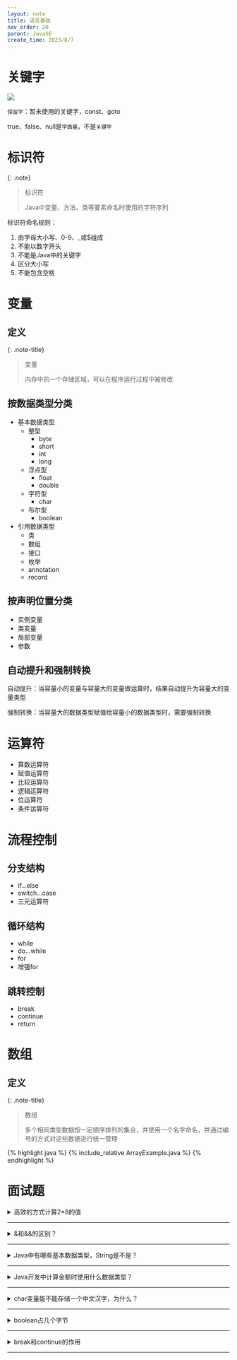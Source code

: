 ```yaml
---
layout: note
title: 语言基础
nav_order: 20
parent: JavaSE
create_time: 2023/8/7
---
```


# 关键字

![](https://cdn.jsdelivr.net/gh/luguosong/images@master/blog-img/202308072148041-Java%E5%85%B3%E9%94%AE%E5%AD%97.png)

`保留字`：暂未使用的关键字，const、goto

true、false、null是`字面量`，不是`关键字`



# 标识符

{: .note}
> 标识符
>
> Java中变量、方法、类等要素命名时使用的字符序列

标识符命名规则：

1. 由字母大小写、0-9、_或$组成
2. 不能以数字开头
3. 不能是Java中的关键字
4. 区分大小写
5. 不能包含空格

# 变量

## 定义

{: .note-title}
> 变量
>
> 内存中的一个存储区域，可以在程序运行过程中被修改

## 按数据类型分类

- 基本数据类型
    - 整型
        - byte
        - short
        - int
        - long
    - 浮点型
      - float
      - double
    - 字符型
      - char
    - 布尔型
      - boolean
- 引用数据类型
    - 类
    - 数组
    - 接口
    - 枚举
    - annotation
    - record

## 按声明位置分类

- 实例变量
- 类变量
- 局部变量
- 参数

## 自动提升和强制转换

自动提升：当容量小的变量与容量大的变量做运算时，结果自动提升为容量大的变量类型

强制转换：当容量大的数据类型赋值给容量小的数据类型时，需要强制转换

# 运算符

- 算数运算符
- 赋值运算符
- 比较运算符
- 逻辑运算符
- 位运算符
- 条件运算符

# 流程控制

## 分支结构

- if...else
- switch...case
- 三元运算符

## 循环结构

- while
- do...while
- for
- 增强for

## 跳转控制

- break
- continue
- return

# 数组

## 定义

{: .note-title}
> 数组
> 
> 多个相同类型数据按一定顺序排列的集合，并使用一个名字命名，并通过编号的方式对这些数据进行统一管理

{% highlight java %}
{% include_relative ArrayExample.java %}
{% endhighlight %}


# 面试题

<details markdown="block">
<summary>高效的方式计算2*8的值</summary>
使用左移运算符 `<<`

`8 << 1`
</details>
<hr>

<details markdown="block">
<summary>&和&&的区别？</summary>
&&是短路与，一旦左边不满足条件后，右边将不再执行
</details>
<hr>

<details markdown="block">
<summary>Java中有哪些基本数据类型，String是不是？</summary>
8种基本数据类型，byte,short,int,long,float,double,boolean,char

String不是
</details>
<hr>

<details markdown="block">
<summary>Java开发中计算金额时使用什么数据类型？</summary>
不能使用float或double，因为精度不高。

使用`BigDecimal类`替换
</details>
<hr>

<details markdown="block">
<summary>char变量能不能存储一个中文汉字，为什么？</summary>
可以

因为Java采用的时Unicode编码
</details>
<hr>

<details markdown="block">
<summary>boolean占几个字节</summary>
编译时不谈占几个字节

在JVM给boolean分配内存空间时，boolean占一个槽位（slot,等于4个字节）
</details>
<hr>

<details markdown="block">
<summary>break和continue的作用</summary>
break：跳出当前循环

continue：结束本次循环，继续下次循环
</details>
<hr>
